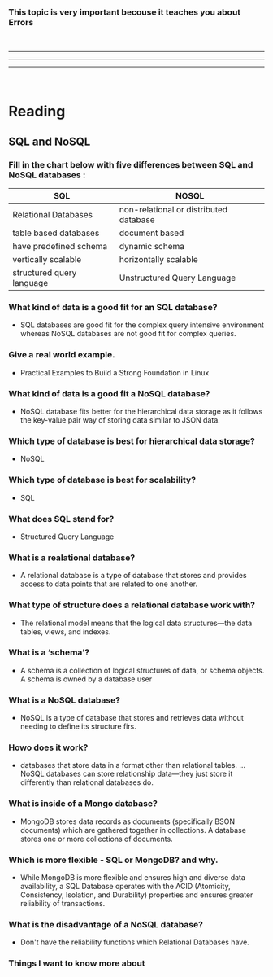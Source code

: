 
### This topic is very important becouse it teaches you about Errors

<br>
<hr><hr><hr>
<br>

# Reading

## SQL and NoSQL

### Fill in the chart below with five differences between SQL and NoSQL databases :

| SQL | NOSQL | 
| --------------- | --------------- | 
| Relational Databases | non-relational or distributed database | 
| table based databases | document based | 
| have predefined schema | dynamic schema | 
| vertically scalable | horizontally scalable | 
| structured query language	 | Unstructured Query Language | 

### What kind of data is a good fit for an SQL database?
- SQL databases are good fit for the complex query intensive environment whereas NoSQL databases are not good fit for complex queries.

### Give a real world example.
- Practical Examples to Build a Strong Foundation in Linux

### What kind of data is a good fit a NoSQL database?
- NoSQL database fits better for the hierarchical data storage as it follows the key-value pair way of storing data similar to JSON data.

### Which type of database is best for hierarchical data storage?
- NoSQL

### Which type of database is best for scalability?
- SQL

### What does SQL stand for?
- Structured Query Language

### What is a realational database?
- A relational database is a type of database that stores and provides access to data points that are related to one another.

### What type of structure does a relational database work with?
- The relational model means that the logical data structures—the data tables, views, and indexes.

### What is a ‘schema’?
- A schema is a collection of logical structures of data, or schema objects. A schema is owned by a database user

### What is a NoSQL database?
- NoSQL is a type of database that stores and retrieves data without needing to define its structure firs.

### Howo does it work?
- databases that store data in a format other than relational tables. ... NoSQL databases can store relationship data—they just store it differently than relational databases do.

### What is inside of a Mongo database?
- MongoDB stores data records as documents (specifically BSON documents) which are gathered together in collections. A database stores one or more collections of documents.

### Which is more flexible - SQL or MongoDB? and why.
- While MongoDB is more flexible and ensures high and diverse data availability, a SQL Database operates with the ACID (Atomicity, Consistency, Isolation, and Durability) properties and ensures greater reliability of transactions.

### What is the disadvantage of a NoSQL database?
- Don't have the reliability functions which Relational Databases have.

### Things I want to know more about
